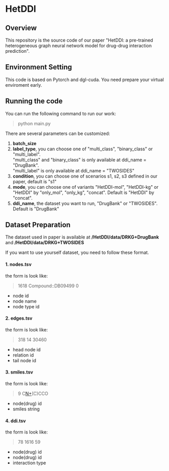 # HetDDI

## Overview

This repository is the source code of our paper "HetDDI: a pre-trained heterogeneous graph neural network model for drug-drug interaction prediction".

## Environment Setting

This code is based on Pytorch and dgl-cuda. You need prepare your virtual enviroment early.

## Running the code

You can run the following command to run our work:

> python main.py

There are several parameters can be customized:

1. **batch_size**
2. **label_type**, you can choose one of "multi_class", "binary_class" or "multi_label". <br />"multi_class" and "binary_class" is only available at ddi_name = "DrugBank". <br />"multi_label" is only available at ddi_name = "TWOSIDES" 
3. **condition**, you can choose one of scenarios s1, s2, s3 defined in our paper, default is "s1"
4. **mode**, you can choose one of variants "HetDDI-mol", "HetDDI-kg" or "HetDDI" by "only_mol", "only_kg", "concat". Default is "HetDDI" by "concat".
5. **ddi_name**, the dataset you want to run, "DrugBank" or "TWOSIDES". Default is "DrugBank"
## Dataset Preparation

The dataset used in paper is available at **/HetDDI/data/DRKG+DrugBank** and **/HetDDI/data/DRKG+TWOSIDES**

If you want to use yourself dataset, you need to follow these format.

#### 1. nodes.tsv

the form is look like:

> 1618    Compound::DB09499  0

- node id    
- node name  
- node type id

#### 2. edges.tsv

the form is look like:

> 318	14	30460

- head node id    
- relation id
- tail node id

#### 3. smiles.tsv

the form is look like:

> 9   C[N+](C)(C)CCO

- node(drug) id
- smiles string

#### 4. ddi.tsv

the form is look like:

> 78  1616   59

- node(drug) id
- node(drug) id
- interaction type
